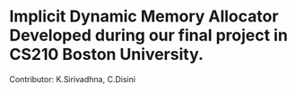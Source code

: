 # Implicit Dynamic Memory Allocator Developed during our final project in CS210 Boston University. 

Contributor: K.Sirivadhna, C.Disini 
